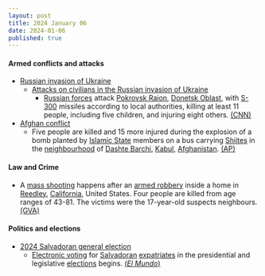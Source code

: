 ```yaml
---
layout: post
title: 2024 January 06
date: 2024-01-06
published: true
---
```



#### Armed conflicts and attacks

* [Russian invasion of Ukraine](https://en.wikipedia.org/wiki/Russian_invasion_of_Ukraine "Russian invasion of Ukraine")
  * [Attacks on civilians in the Russian invasion of Ukraine](https://en.wikipedia.org/wiki/Attacks_on_civilians_in_the_Russian_invasion_of_Ukraine "Attacks on civilians in the Russian invasion of Ukraine")
    * [Russian forces](https://en.wikipedia.org/wiki/Russian_Armed_Forces "Russian Armed Forces") attack [Pokrovsk Raion](https://en.wikipedia.org/wiki/Pokrovsk_Raion "Pokrovsk Raion"), [Donetsk Oblast](https://en.wikipedia.org/wiki/Donetsk_Oblast "Donetsk Oblast"), with [S-300](https://en.wikipedia.org/wiki/S-300_missile_system "S-300 missile system") missiles according to local authorities, killing at least 11 people, including five children, and injuring eight others. [(CNN)](https://edition.cnn.com/2024/01/06/europe/russian-strikes-donetsk-eastern-ukraine-intl/index.html)
* [Afghan conflict](https://en.wikipedia.org/wiki/Afghan_conflict "Afghan conflict")
  * Five people are killed and 15 more injured during the explosion of a bomb planted by [Islamic State](https://en.wikipedia.org/wiki/Islamic_State_%E2%80%93_Khorasan_Province "Islamic State – Khorasan Province") members on a bus carrying [Shiites](https://en.wikipedia.org/wiki/Shia_Islam "Shia Islam") in the [neighbourhood](https://en.wikipedia.org/wiki/Neighbourhood "Neighbourhood") of [Dashte Barchi](https://en.wikipedia.org/wiki/Dashte_Barchi "Dashte Barchi"), [Kabul](https://en.wikipedia.org/wiki/Kabul "Kabul"), [Afghanistan](https://en.wikipedia.org/wiki/Afghanistan "Afghanistan"). [(AP)](https://apnews.com/article/islamic-state-claims-kabul-minibus-explosion-8e99f158da8d0f53835c5592d74433e0?utm_source=RecoReel&utm_medium=articlePage&utm_id=Taboola)

#### Law and Crime

* A [mass shooting](https://en.wikipedia.org/wiki/Mass_shooting "Mass shooting") happens after an [armed robbery](https://en.wikipedia.org/wiki/Armed_robbery "Armed robbery") inside a home in [Reedley](https://en.wikipedia.org/wiki/Reedley%2C_California "Reedley, California"), [California](https://en.wikipedia.org/wiki/California "California"), United States. Four people are killed from age ranges of 43-81. The victims were the 17-year-old suspects neighbours. [(GVA)](https://www.gunviolencearchive.org/incident/2822517)

#### Politics and elections

* [2024 Salvadoran general election](https://en.wikipedia.org/wiki/2024_Salvadoran_general_election "2024 Salvadoran general election")
  * [Electronic voting](https://en.wikipedia.org/wiki/Electronic_voting "Electronic voting") for [Salvadoran](https://en.wikipedia.org/wiki/El_Salvador "El Salvador") [expatriates](https://en.wikipedia.org/wiki/Expatriate "Expatriate") in the presidential and legislative [elections](https://en.wikipedia.org/wiki/Election "Election") begins. [(*El Mundo*)](https://diario.elmundo.sv/politica/arranca-voto-electronico-para-741094-salvadorenos-con-dui-en-el-exterior)
